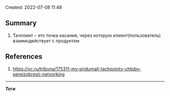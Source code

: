 Created: 2022-07-08 11:48

## Summary
1. Тачпоинт – это точка касания, через которую клиент(пользователь) взаимодействует с продуктом

## References
1. https://vc.ru/tribuna/175311-my-pridumali-tachpointy-chtoby-pereizobresti-netvorking



_______________________________________________________

***Теги*** 
